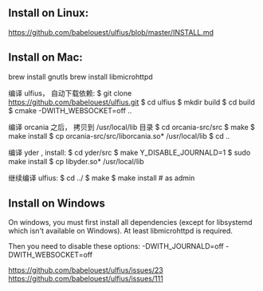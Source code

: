 ## Install on Linux:
https://github.com/babelouest/ulfius/blob/master/INSTALL.md

## Install on Mac:
brew install gnutls
brew install libmicrohttpd

编译 ulfius， 自动下载依赖:
$ git clone https://github.com/babelouest/ulfius.git
$ cd ulfius
$ mkdir build
$ cd build
$ cmake -DWITH_WEBSOCKET=off ..

编译 orcania 之后， 拷贝到 /usr/local/lib 目录
$ cd orcania-src/src
$ make
$ make install 
$ cp orcania-src/src/liborcania.so* /usr/local/lib
$ cd ..

编译 yder , install:
$ cd yder/src 
$ make Y_DISABLE_JOURNALD=1
$ sudo make install
$ cp libyder.so* /usr/local/lib

继续编译 ulfius:
$ cd ../
$ make
$ make install # as admin


## Install on Windows

On windows, you must first install all dependencies (except for libsystemd which isn't available on Windows).
At least libmicrohttpd is required.

Then you need to disable these options:  -DWITH_JOURNALD=off -DWITH_WEBSOCKET=off

https://github.com/babelouest/ulfius/issues/23
https://github.com/babelouest/ulfius/issues/111
